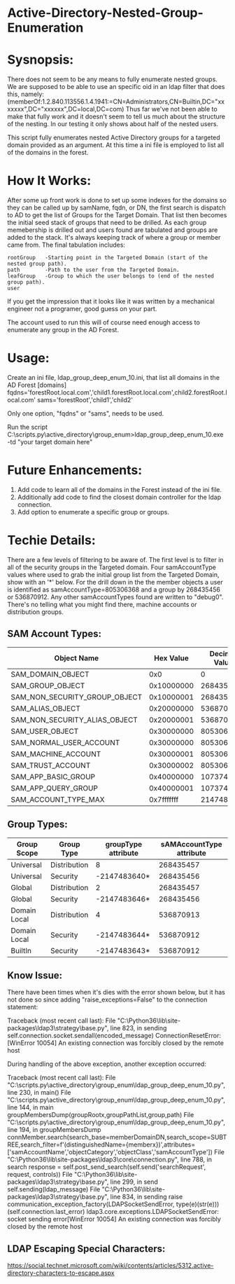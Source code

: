 # Active-Directory-Nested-Group-Enumeration

# Sysnopsis: #
There does not seem to be any means to fully enumerate nested groups. We are supposed to be able to use an specific oid in an ldap filter that does this, namely:
    (memberOf:1.2.840.113556.1.4.1941:=CN=Administrators,CN=Builtin,DC="xxxxxxx",DC="xxxxxx",DC=local,DC=com)
Thus far we've not been able to make that fully work and it doesn't seem to tell us much about the structure of the nesting. In our testing it only shows about half of the nested users.

This script fully enumerates nested Active Directory groups for a targeted domain provided as an argument. At this time a ini file is employed to list all of the domains in the forest. 

# How It Works: #
After some up front work is done to set up some indexes for the domains so they can be called up by samName, fqdn, or DN, the first search is dispatch to AD to get the list of Groups for the Target Domain. That list then becomes the initial seed stack of groups that need to be drilled. As each group memebership is drilled out and users found are tabulated and groups are added to the stack. It's always keeping track of where a group or member came from. The final tabulation includes:

    rootGroup   -Starting point in the Targeted Domain (start of the nested group path).
    path        -Path to the user from the Targeted Domain.
    leafGroup   -Group to which the user belongs to (end of the nested group path).
    user

If you get the impression that it looks like it was written by a mechanical engineer not a programer, good guess on your part.

The account used to run this will of course need enough access to enumerate any group in the AD Forest.

# Usage: #
Create an ini file, ldap_group_deep_enum_10.ini, that list all domains in the AD Forest
  [domains]
  fqdns='forestRoot.local.com','child1.forestRoot.local.com',child2.forestRoot.local.com'
  sams='forestRoot','child1','child2'

Only one option, "fqdns" or "sams", needs to be used.


Run the script
  C:\scripts.py\active_directory\group_enum>ldap_group_deep_enum_10.exe -td "your target domain here"


# Future Enhancements: #
1. Add code to learn all of the domains in the Forest instead of the ini file.
2. Additionally add code to find the closest domain controller for the ldap connection.
3. Add option to enumerate a specific group or groups.

# Techie Details: #
There are a few levels of filtering to be aware of. The first level is to filter in all of the security groups in the Targeted domain.
Four samAccountType values where used to grab the initial group list from the Targeted Domain, show with an '*' below. For the drill
down in the the member objects a user is identified as samAccountType=805306368 and a group by 268435456 or 536870912. Any other
samAccountTypes found are written to "debug0". There's no telling what you might find there, machine accounts or distribution groups.

## SAM Account Types: ##
| Object Name | Hex Value | Decimal Value |
| --- | --- | --- |
| SAM_DOMAIN_OBJECT | 0x0 | 0 |
| SAM_GROUP_OBJECT | 0x10000000 | 268435456
| SAM_NON_SECURITY_GROUP_OBJECT | 0x10000001 | 268435457
| SAM_ALIAS_OBJECT | 0x20000000 | 536870912
| SAM_NON_SECURITY_ALIAS_OBJECT | 0x20000001 | 536870913
| SAM_USER_OBJECT | 0x30000000 | 805306368
| SAM_NORMAL_USER_ACCOUNT | 0x30000000 | 805306368
| SAM_MACHINE_ACCOUNT | 0x30000001 | 805306369
| SAM_TRUST_ACCOUNT | 0x30000002 | 805306370
| SAM_APP_BASIC_GROUP | 0x40000000 | 1073741824
| SAM_APP_QUERY_GROUP | 0x40000001 | 1073741825
| SAM_ACCOUNT_TYPE_MAX | 0x7fffffff | 2147483647

## Group Types: ##
| Group Scope | Group Type | groupType attribute | sAMAccountType attribute |
| --- | --- | --- | --- |
| Universal | Distribution  | 8 | 268435457 |
| Universal | Security | -2147483640* | 268435456 |
| Global | Distribution | 2 | 268435457 |
| Global | Security | -2147483646* | 268435456 |
| Domain Local | Distribution | 4 | 536870913 |
| Domain Local | Security | -2147483644* | 536870912 |
| BuiltIn | Security | -2147483643* | 536870912 |

## Know Issue: ##
There have been times when it's dies with the error shown below, but it has not done so since adding "raise_exceptions=False" to the connection statement:

Traceback (most recent call last):
  File "C:\Python36\lib\site-packages\ldap3\strategy\base.py", line 823, in sending
    self.connection.socket.sendall(encoded_message)
ConnectionResetError: [WinError 10054] An existing connection was forcibly closed by the remote host

During handling of the above exception, another exception occurred:

Traceback (most recent call last):
  File "C:\scripts.py\active_directory\group_enum\ldap_group_deep_enum_10.py", line 230, in <module>
    main()
  File "C:\scripts.py\active_directory\group_enum\ldap_group_deep_enum_10.py", line 144, in main
    groupMembersDump(groupRootx,groupPathList,group,path)
  File "C:\scripts.py\active_directory\group_enum\ldap_group_deep_enum_10.py", line 194, in groupMembersDump
    connMember.search(search_base=memberDomainDN,search_scope=SUBTREE,search_filter=f'(distinguishedName={memberx})',attributes=['samAccountName','objectCategory','objectClass','samAccountType'])
  File "C:\Python36\lib\site-packages\ldap3\core\connection.py", line 788, in search
    response = self.post_send_search(self.send('searchRequest', request, controls))
  File "C:\Python36\lib\site-packages\ldap3\strategy\base.py", line 299, in send
    self.sending(ldap_message)
  File "C:\Python36\lib\site-packages\ldap3\strategy\base.py", line 834, in sending
    raise communication_exception_factory(LDAPSocketSendError, type(e)(str(e)))(self.connection.last_error)
ldap3.core.exceptions.LDAPSocketSendError: socket sending error[WinError 10054] An existing connection was forcibly closed by the remote host


## LDAP Escaping Special Characters: ##
https://social.technet.microsoft.com/wiki/contents/articles/5312.active-directory-characters-to-escape.aspx
